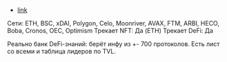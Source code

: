 - [link](https://debank.com/)

Сети: ETH, BSC, xDAI, Polygon, Celo, Moonriver, AVAX, FTM, ARBI, HECO, Boba, Cronos, OEC, Optimism
Трекает NFT: Да (ETH)
Трекает DeFi: Да

Реально банк DeFi-знаний: берёт инфу из +- 700 протоколов.
Есть лист со всеми и таблица лидеров по TVL.